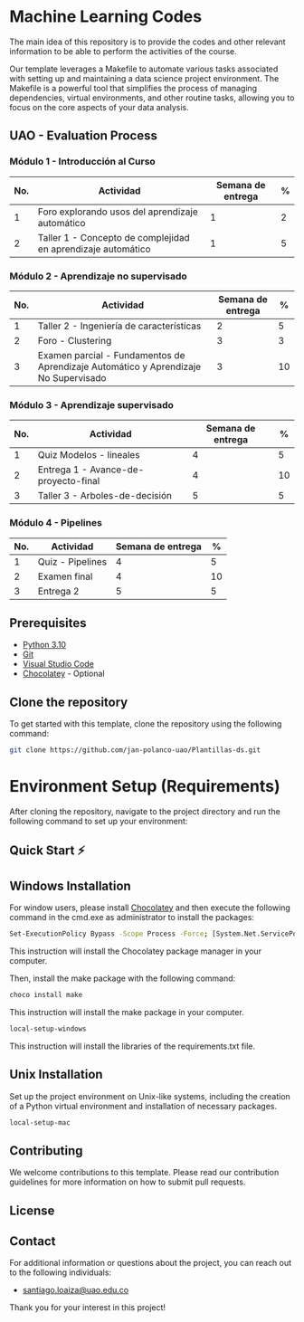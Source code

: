 # Machine Learning Codes

The main idea of this repository is to provide the codes and other relevant information to be able to perform the activities of the course.

Our template leverages a Makefile to automate various tasks associated with setting up and maintaining a data science project environment. The Makefile is a powerful tool that simplifies the process of managing dependencies, virtual environments, and other routine tasks, allowing you to focus on the core aspects of your data analysis.

## UAO - Evaluation Process

### Módulo 1 - Introducción al Curso

| No. | Actividad                                                    | Semana de entrega | %   |
| --- | ------------------------------------------------------------ | ----------------- | --- |
| 1   | Foro explorando usos del aprendizaje automático              | 1                 | 2   |
| 2   | Taller 1 - Concepto de complejidad en aprendizaje automático | 1                 | 5   |


### Módulo 2 - Aprendizaje no supervisado

| No. |  Actividad                                                                         | Semana de entrega | % |
|-----|------------------------------------------------------------------------------------|-------------------|---|
| 1   | Taller 2 - Ingeniería de características                                           |       2           | 5 |
| 2   | Foro - Clustering                                                                  |       3           | 3 |
| 3   | Examen parcial - Fundamentos de Aprendizaje Automático y Aprendizaje No Supervisado|       3           | 10|

### Módulo 3 - Aprendizaje supervisado

| No. | Actividad                            | Semana de entrega | %   |
| --- | ------------------------------------ | ----------------- | --- |
| 1   | Quiz Modelos - lineales              | 4                 | 5   |
| 2   | Entrega 1 - Avance-de-proyecto-final | 4                 | 10  |
| 3   | Taller 3 - Arboles-de-decisión       | 5                 | 5   |

### Módulo 4 - Pipelines

| No. | Actividad        | Semana de entrega | %   |
| --- | ---------------- | ----------------- | --- |
| 1   | Quiz - Pipelines | 4                 | 5   |
| 2   | Examen final     | 4                 | 10  |
| 3   | Entrega 2        | 5                 | 5   |



## Prerequisites

- [Python 3.10](https://www.python.org/downloads/release/python-3100/)
- [Git](https://git-scm.com/downloads)
- [Visual Studio Code](https://code.visualstudio.com/)
- [Chocolatey](https://chocolatey.org/install)  - Optional

## Clone the repository

To get started with this template, clone the repository using the following command:

```sh
git clone https://github.com/jan-polanco-uao/Plantillas-ds.git
```

# Environment Setup (Requirements)

After cloning the repository, navigate to the project directory and run the following command to set up your environment:

## Quick Start ⚡

## Windows Installation

For window users, please install [Chocolatey](https://chocolatey.org/install) and then execute the following command in the cmd.exe as administrator to install the packages:

```sh
Set-ExecutionPolicy Bypass -Scope Process -Force; [System.Net.ServicePointManager]::SecurityProtocol = [System.Net.ServicePointManager]::SecurityProtocol -bor 3072; iex ((New-Object System.Net.WebClient).DownloadString('https://community.chocolatey.org/install.ps1'))
```
This instruction will install the Chocolatey package manager in your computer.

Then, install the make package with the following command:

```sh
choco install make
```

This instruction will install the make package in your computer.


```sh
local-setup-windows
```

This instruction will install the libraries of the requirements.txt file.

## Unix Installation

Set up the project environment on Unix-like systems, including the creation of a Python virtual environment and installation of necessary packages.

```sh
local-setup-mac
```

## Contributing
We welcome contributions to this template. Please read our contribution guidelines for more information on how to submit pull requests.

## License

## Contact

For additional information or questions about the project, you can reach out to the following individuals:

- santiago.loaiza@uao.edu.co

Thank you for your interest in this project!